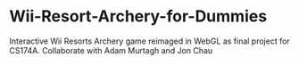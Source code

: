 # Wii-Resort-Archery-for-Dummies
Interactive Wii Resorts Archery game reimaged in WebGL as final project for CS174A. Collaborate with Adam Murtagh and Jon Chau
